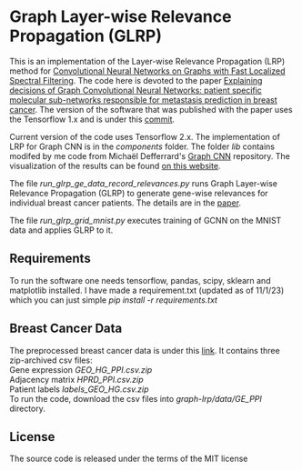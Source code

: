 # Graph Layer-wise Relevance Propagation (GLRP)
This is an implementation of the Layer-wise Relevance Propagation (LRP) method for [Convolutional Neural Networks on Graphs with Fast Localized Spectral Filtering](https://arxiv.org/abs/1606.09375).
The code here is devoted to the paper [Explaining decisions of Graph Convolutional Neural Networks: patient specific molecular sub-networks responsible for metastasis prediction in breast cancer](https://genomemedicine.biomedcentral.com/articles/10.1186/s13073-021-00845-7).
The version of the software that was published with the paper uses the Tensorflow 1.x and is under this [commit](https://gitlab.gwdg.de/UKEBpublic/graph-lrp/-/tree/2bf6cdf8ff15eb1498bc60a607515ea43b89f135).  

Current version of the code uses Tensorflow 2.x.
The implementation of LRP for Graph CNN is in the *components* folder.
The folder *lib* contains modifed by me code from Michaël Defferrard's [Graph CNN](https://github.com/mdeff/cnn_graph) repository.
The visualization of the results can be found [on this website](http://mypathsem.bioinf.med.uni-goettingen.de/MetaRelSubNetVis).

The file *run_glrp_ge_data_record_relevances.py* runs Graph Layer-wise Relevance Propagation (GLRP) to generate gene-wise relevances for individual breast cancer patients. 
The details are in the [paper](https://genomemedicine.biomedcentral.com/articles/10.1186/s13073-021-00845-7).

The file *run_glrp_grid_mnist.py* executes training of GCNN on the MNIST data and applies GLRP to it.
    
## Requirements
To run the software one needs tensorflow, pandas, scipy, sklearn and matplotlib installed. I have made a requirement.txt (updated as of 11/1/23) which you can just simple 
*pip install -r requirements.txt*

## Breast Cancer Data
The preprocessed breast cancer data is under this [link](http://mypathsem.bioinf.med.uni-goettingen.de/resources/glrp). It contains three zip-archived csv files:  
Gene expression  *GEO_HG_PPI.csv.zip*  
Adjacency matrix *HPRD_PPI.csv.zip*  
Patient labels *labels_GEO_HG.csv.zip*  
To run the code, download the csv files into *graph-lrp/data/GE_PPI* directory.


## License
The source code is released under the terms of the MIT license
